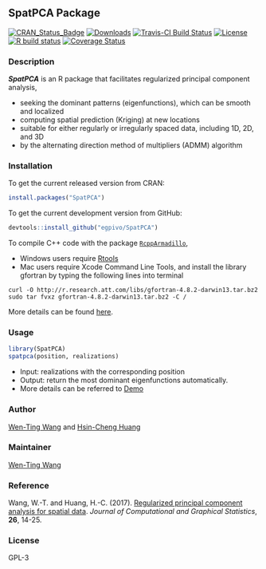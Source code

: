 ## SpatPCA Package

[![CRAN_Status_Badge](http://www.r-pkg.org/badges/version/SpatPCA)](https://CRAN.R-project.org/package=SpatPCA)
[![Downloads](http://cranlogs.r-pkg.org/badges/grand-total/SpatPCA)](https://CRAN.R-project.org/package=SpatPCA)
[![Travis-CI Build Status](https://travis-ci.org/egpivo/SpatPCA.svg?branch=master)](https://travis-ci.org/egpivo/SpatPCA)
[![License](http://img.shields.io/badge/license-GPL%20%28%3E=%203%29-brightgreen.svg?style=flat)](http://www.gnu.org/licenses/gpl-3.0.html)
[![R build status](https://github.com/egpivo/SpatPCA/workflows/R-CMD-check/badge.svg)](https://github.com/egpivo/SpatPCA/actions)
[![Coverage Status](https://img.shields.io/codecov/c/github/egpivo/SpatPCA/master.svg)](https://codecov.io/github/egpivo/SpatpCA?branch=master)

### Description
***SpatPCA*** is an R package that facilitates regularized principal component analysis, 

* seeking the dominant patterns (eigenfunctions), which can be smooth and localized
* computing spatial prediction (Kriging) at new locations
* suitable for either regularly or irregularly spaced data, including 1D, 2D, and 3D
* by the alternating direction method of multipliers (ADMM) algorithm


### Installation
To get the current released version from CRAN:

```r
install.packages("SpatPCA")
```

To get the current development version from GitHub:

```r
devtools::install_github("egpivo/SpatPCA")
```
To compile C++ code with the package [`RcppArmadillo`](https://CRAN.R-project.org/package=RcppArmadillo),

 * Windows users require [Rtools](https://CRAN.R-project.org/bin/windows/Rtools/)
 * Mac users require Xcode Command Line Tools, and install the library gfortran by typing the following lines into terminal

```
curl -O http://r.research.att.com/libs/gfortran-4.8.2-darwin13.tar.bz2
sudo tar fvxz gfortran-4.8.2-darwin13.tar.bz2 -C /
```
More details can be found [here](http://thecoatlessprofessor.com/programming/rcpp-rcpparmadillo-and-os-x-mavericks-lgfortran-and-lquadmath-error/).

### Usage
```r
library(SpatPCA)
spatpca(position, realizations)
```
- Input: realizations with the corresponding position
- Output: return the most dominant eigenfunctions automatically.
- More details can be referred to [Demo](https://egpivo.github.io/SpatPCA/articles/)

### Author
[Wen-Ting Wang](https://www.linkedin.com/in/wen-ting-wang-6083a17b "Wen-Ting Wang") and [Hsin-Cheng Huang](http://www.stat.sinica.edu.tw/hchuang/ "Hsin-Cheng Huang")
 
### Maintainer
[Wen-Ting Wang](https://www.linkedin.com/in/wen-ting-wang-6083a17b "Wen-Ting Wang")

### Reference
Wang, W.-T. and Huang, H.-C. (2017). [Regularized principal component analysis for spatial data](https://arxiv.org/pdf/1501.03221v3.pdf, "Regularized principal component analysis for spatial data"). *Journal of Computational and Graphical Statistics*, **26**, 14-25.
 
### License
  GPL-3
